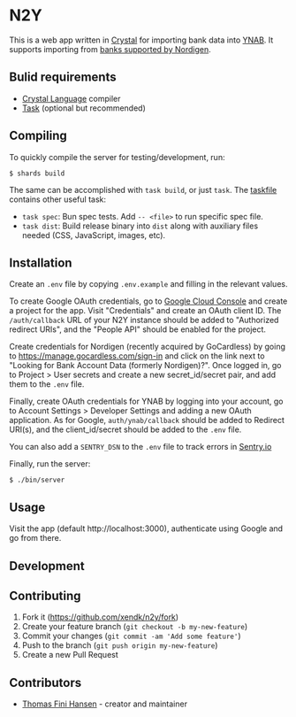 # N2Y

This is a web app written in [Crystal](https://crystal-lang.org) for
importing bank data into [YNAB](https://www.youneedabudget.com/). It
supports importing from [banks supported by
Nordigen](https://nordigen.com/en/coverage/).

## Bulid requirements

* [Crystal Language](https://crystal-lang.org/) compiler
* [Task](https://taskfile.dev/) (optional but recommended)

## Compiling

To quickly compile the server for testing/development, run:

``` shell
$ shards build
```

The same can be accomplished with `task build`, or just `task`. The
[taskfile](./Taskfile.dist.yml) contains other useful task:

* `task spec`: Bun spec tests. Add `-- <file>` to run specific spec
  file.
* `task dist`: Build release binary into `dist` along with auxiliary
  files needed (CSS, JavaScript, images, etc).

## Installation

Create an `.env` file by copying `.env.example` and filling in the
relevant values.

To create Google OAuth credentials, go to [Google Cloud
Console](https://console.cloud.google.com) and create a project for
the app. Visit "Credentials" and create an OAuth client ID. The
`/auth/callback` URL of your N2Y instance should be added to
"Authorized redirect URIs", and the "People API" should be enabled for
the project.

Create credentials for Nordigen (recently acquired by GoCardless) by going to
https://manage.gocardless.com/sign-in and click on the link next to
"Looking for Bank Account Data (formerly Nordigen)?". Once logged in,
go to Project > User secrets and create a new secret_id/secret pair,
and add them to the `.env` file.

Finally, create OAuth credentials for YNAB by logging into your account, go
to Account Settings > Developer Settings and adding a new OAuth
application. As for Google, `auth/ynab/callback` should be added to
Redirect URI(s), and the client_id/secret should be added to the
`.env` file.

You can also add a `SENTRY_DSN` to the `.env` file to track errors in
[Sentry.io](https://sentry.io)

Finally, run the server:

``` shell
$ ./bin/server
```

## Usage

Visit the app (default http://localhost:3000), authenticate using
Google and go from there.

## Development

## Contributing

1. Fork it (<https://github.com/xendk/n2y/fork>)
2. Create your feature branch (`git checkout -b my-new-feature`)
3. Commit your changes (`git commit -am 'Add some feature'`)
4. Push to the branch (`git push origin my-new-feature`)
5. Create a new Pull Request

## Contributors

- [Thomas Fini Hansen](https://github.com/xendk) - creator and maintainer
